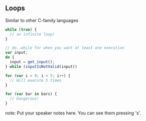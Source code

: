 ##  Loops
Similar to other C-family languages

````javascript
while (true) {
  // an infinite loop!
}

// do..while for when you want at least one execution
var input;
do {
  input = get_input();
} while (inputIsNotValid(input))

for (var i = 0; i < 5; i++) {
  // Will execute 5 times
}

for (var bar in bars) {
  // Dangerous!
}
````

note:
    Put your speaker notes here.
    You can see them pressing 's'.
